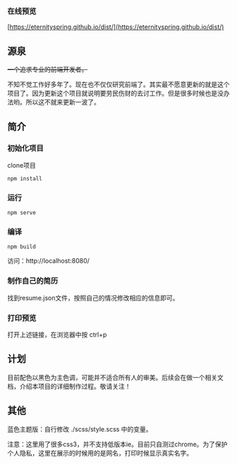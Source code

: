### 在线预览
[https://eternityspring.github.io/dist/](https://eternityspring.github.io/dist/)
## 源泉
~~一个追求专业的前端开发者。~~

不知不觉工作好多年了。现在也不仅仅研究前端了。其实最不愿意更新的就是这个项目了。因为更新这个项目就说明要劳民伤财的去讨工作。但是很多时候也是没办法哟。所以这不就来更新一波了。
## 简介
### 初始化项目
clone项目

    npm install
### 运行
    npm serve
### 编译
    npm build
访问：http://localhost:8080/
### 制作自己的简历
找到resume.json文件，按照自己的情况修改相应的信息即可。
### 打印预览
打开上述链接，在浏览器中按
    ctrl+p
## 计划
目前配色以黑色为主色调，可能并不适合所有人的审美。后续会在做一个相关文档，介绍本项目的详细制作过程。敬请关注！
## 其他
蓝色主题版：自行修改 ./scss/style.scss 中的变量。

注意：这里用了很多css3，并不支持低版本ie。目前只自测过chrome。为了保护个人隐私，这里在展示的时候用的是网名，打印时候显示真实名字。
